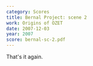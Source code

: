 ```yaml
---
category: Scores
title: Bernal Project: scene 2
work: Origins of OZET
date: 2007-12-03
year: 2007
score: bernal-sc-2.pdf
---
```


That's it again.
